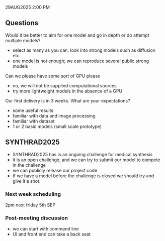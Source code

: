 29AUG2025 2:00 PM

## Questions
Would it be better to aim for one model and go in depth or do attempt multiple models? 
- select as many as you can, look into strong models such as diffusion etc.
- one model is not enough; we can reproduce several public strong models

Can we please have some sort of GPU please
- no, we will not be supplied computational sources
- try more lightweight models in the absence of a GPU

Our first delivery is in 3 weeks. What are your expectations?
- some useful results
- familiar with data and image processing 
- familiar with dataset
- 1 or 2 basic models (small scale prototype)

## SYNTHRAD2025
- SYNTHRAD2025 has is an ongoing challenge for medical synthesis
- it is an open challenge, and we can try to submit our model to compete in the challenge
- we can publicly release our project code
- If we have a model before the challenge is closed we should try and give it a shot.

### Next week scheduling
2pm next friday 5th SEP

### Post-meeting discussion
- we can start with command line
- UI and front end can take a back seat